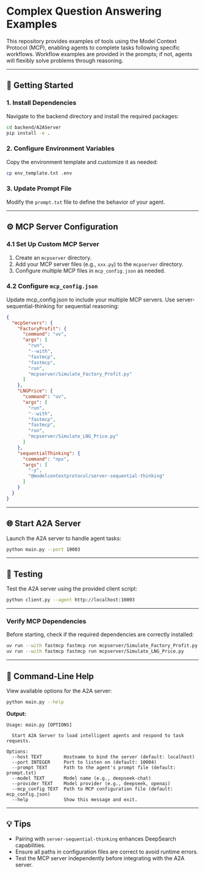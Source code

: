 # Complex Question Answering Examples

This repository provides examples of tools using the Model Context Protocol (MCP), enabling agents to complete tasks following specific workflows. Workflow examples are provided in the prompts; if not, agents will flexibly solve problems through reasoning.

---

## 🚀 Getting Started

### 1. Install Dependencies
Navigate to the backend directory and install the required packages:
```bash
cd backend/A2AServer
pip install -e .
```

### 2. Configure Environment Variables
Copy the environment template and customize it as needed:
```bash
cp env_template.txt .env
```

### 3. Update Prompt File
Modify the `prompt.txt` file to define the behavior of your agent.

---

## ⚙️ MCP Server Configuration

### 4.1 Set Up Custom MCP Server
1. Create an `mcpserver` directory.
2. Add your MCP server files (e.g., `xxx.py`) to the `mcpserver` directory.
3. Configure multiple MCP files in `mcp_config.json` as needed.

### 4.2 Configure `mcp_config.json`
Update mcp_config.json to include your multiple MCP servers. Use server-sequential-thinking for sequential reasoning:
```json
{
  "mcpServers": {
    "FactoryProfit": {
      "command": "uv",
      "args": [
        "run",
        "--with",
        "fastmcp",
        "fastmcp",
        "run",
        "mcpserver/Simulate_Factory_Profit.py"
      ]
    },
    "LNGPrice": {
      "command": "uv",
      "args": [
        "run",
        "--with",
        "fastmcp",
        "fastmcp",
        "run",
        "mcpserver/Simulate_LNG_Price.py"
      ]
    },
    "sequentialThinking": {
      "command": "npx",
      "args": [
        "-y",
        "@modelcontextprotocol/server-sequential-thinking"
      ]
    }
  }
}

```

---

## 🌐 Start A2A Server
Launch the A2A server to handle agent tasks:
```bash
python main.py --port 10003
```

---

## 🧪 Testing
Test the A2A server using the provided client script:
```bash
python client.py --agent http://localhost:10003
```

---


### Verify MCP Dependencies
Before starting, check if the required dependencies are correctly installed:
```bash
uv run --with fastmcp fastmcp run mcpserver/Simulate_Factory_Profit.py
uv run --with fastmcp fastmcp run mcpserver/Simulate_LNG_Price.py
```

---

## 📖 Command-Line Help
View available options for the A2A server:
```bash
python main.py --help
```

**Output:**
```
Usage: main.py [OPTIONS]

  Start A2A Server to load intelligent agents and respond to task requests.

Options:
  --host TEXT        Hostname to bind the server (default: localhost)
  --port INTEGER     Port to listen on (default: 10004)
  --prompt TEXT      Path to the agent's prompt file (default: prompt.txt)
  --model TEXT       Model name (e.g., deepseek-chat)
  --provider TEXT    Model provider (e.g., deepseek, openai)
  --mcp_config TEXT  Path to MCP configuration file (default: mcp_config.json)
  --help             Show this message and exit.
```

---

## 💡 Tips
- Pairing with `server-sequential-thinking` enhances DeepSearch capabilities.
- Ensure all paths in configuration files are correct to avoid runtime errors.
- Test the MCP server independently before integrating with the A2A server.